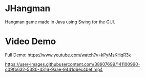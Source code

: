 # JHangman
Hangman game made in Java using Swing for the GUI.

# Video Demo
Full Demo: https://www.youtube.com/watch?v=kPyMsKHqR3k

https://user-images.githubusercontent.com/38907699/141100990-c09fb632-5380-4316-9aae-9441d6ec4bef.mp4

